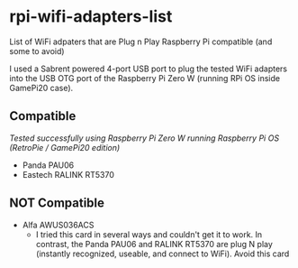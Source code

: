 # rpi-wifi-adapters-list
List of WiFi adpaters that are Plug n Play Raspberry Pi compatible (and some to avoid)

I used a Sabrent powered 4-port USB port to plug the tested WiFi adapters into the USB OTG port of the Raspberry Pi Zero W (running RPi OS inside GamePi20 case).

## Compatible
*Tested successfully using Raspberry Pi Zero W running Raspberry Pi OS (RetroPie / GamePi20 edition)*
- Panda PAU06
- Eastech RALINK RT5370

## NOT Compatible
- Alfa AWUS036ACS
    - I tried this card in several ways and couldn't get it to work.  In contrast, the Panda PAU06 and RALINK RT5370 are plug N play (instantly recognized, useable, and connect to WiFi).  Avoid this card
